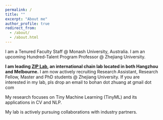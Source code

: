 ```yaml
---
permalink: /
title: ""
excerpt: "About me"
author_profile: true
redirect_from: 
  - /about/
  - /about.html
---
```


I am a Tenured Faculty Staff @ Monash University, Australia. I am an upcoming Hundred-Talent Program Professor @ Zhejiang University. 

**I am leading [ZIP Lab](https://ziplab.github.io/), an international chain lab located in both Hangzhou and Melbourne.** I am now actively recruiting Research Assistant, Research Fellow, Master and PhD students @ Zhejiang University. If you are interested in my lab, pls drop an email to bohan dot zhuang at gmail dot com     

My research focuses on Tiny Machine Learning (TinyML) and its applications in CV and NLP. 

My lab is actively pursuing collaborations with industry partners.
